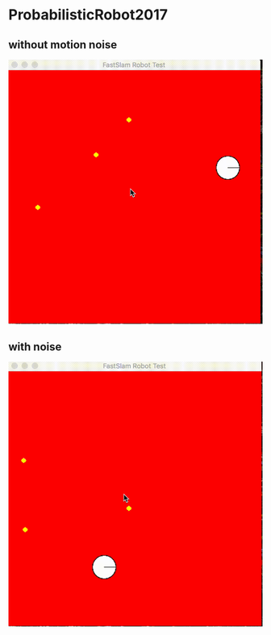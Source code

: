 # ProbabilisticRobot2017

## without motion noise
![](NoNoise.gif)
## with noise
![](withNoise.gif)
